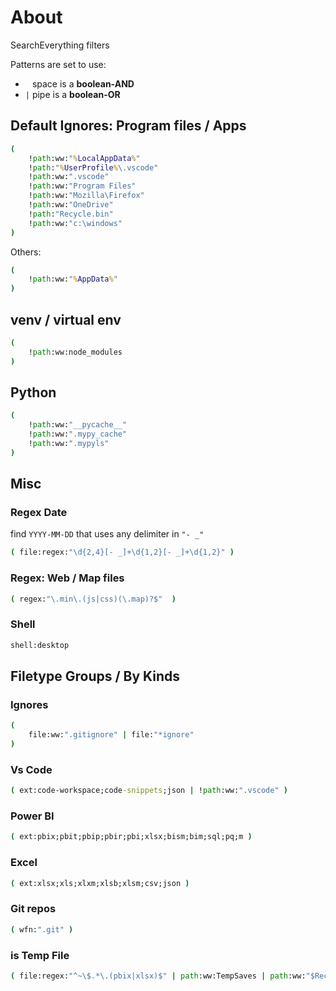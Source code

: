 

# About

SearchEverything filters

Patterns are set to use:

- ` ` space is a **boolean-AND**
- `|` pipe is a **boolean-OR**

## Default Ignores: Program files / Apps

```bat
(
    !path:ww:"%LocalAppData%"
    !path:"%UserProfile%\.vscode"
    !path:ww:".vscode"
    !path:ww:"Program Files" 
    !path:ww:"Mozilla\Firefox"
    !path:ww:"OneDrive" 
    !path:"Recycle.bin"
    !path:ww:"c:\windows"
)
```

Others:

```bat
( 
    !path:ww:"%AppData%"
)
```

## venv / virtual env

```bat
( 
    !path:ww:node_modules
)

```

## Python
```bat
( 
    !path:ww:"__pycache__"
    !path:ww:".mypy_cache" 
    !path:ww:".mypyls" 
)

```

## Misc

### Regex Date

find `YYYY-MM-DD` that uses any delimiter in `"- _" `
```bat
( file:regex:"\d{2,4}[- _]+\d{1,2}[- _]+\d{1,2}" )
```

### Regex: Web / Map files 

```bat
( regex:"\.min\.(js|css)(\.map)?$"  )
```

### Shell

```bat
shell:desktop
```

## Filetype Groups / By Kinds

### Ignores
```bat
(
    file:ww:".gitignore" | file:"*ignore"
)
```

### Vs Code

```bat
( ext:code-workspace;code-snippets;json | !path:ww:".vscode" )
```

### Power BI

```bat
( ext:pbix;pbit;pbip;pbir;pbi;xlsx;bism;bim;sql;pq;m )
```

### Excel
```bat
( ext:xlsx;xls;xlxm;xlsb;xlsm;csv;json )
```

### Git repos


```bat
( wfn:".git" )
```

### is Temp File

```bat
( file:regex:"^~\$.*\.(pbix|xlsx)$" | path:ww:TempSaves | path:ww:"$Recycle.Bin" )
```